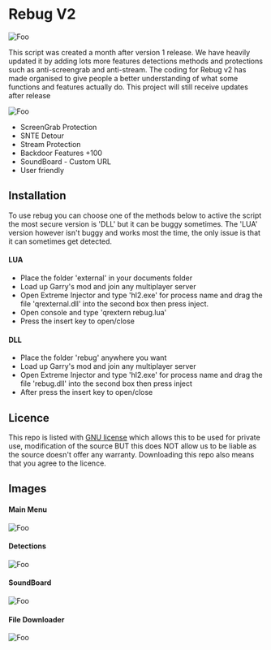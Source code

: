 # Rebug V2


![Foo](https://i.imgur.com/f0ApXbe.png)

This script was created a month after version 1 release. We have heavily updated it by adding lots more features detections methods and protections such as anti-screengrab and anti-stream. 
The coding for Rebug v2 has made organised to give people a better understanding of what some functions and features actually do. This project will still receive updates after release

![Foo](https://i.imgur.com/rlxFY4G.png)

* ScreenGrab Protection
* SNTE Detour
* Stream Protection
* Backdoor Features +100
* SoundBoard - Custom URL
* User friendly

## Installation

To use rebug you can choose one of the methods below to active the script the most secure version is 'DLL' but it can be buggy sometimes. The 'LUA' version however isn't buggy and works most the time, the only issue is that it can sometimes get detected.

#### LUA
* Place the folder 'external' in your documents folder
* Load up Garry's mod and join any multiplayer server
* Open Extreme Injector and type 'hl2.exe' for process name and drag the file 'qrexternal.dll' into the second box then press inject.
* Open console and type 'qrextern rebug.lua'
* Press the insert key to open/close

#### DLL

* Place the folder 'rebug' anywhere you want
* Load up Garry's mod and join any multiplayer server
* Open Extreme Injector and type 'hl2.exe' for process name and drag the file 'rebug.dll' into the second box then press inject
* After press the insert key to open/close

## Licence
This repo is listed with [GNU license](https://github.com/Void09/Login-Release/blob/master/LICENSE) which allows this to be used for private use, modification of the source BUT this does NOT allow us to be liable as the source doesn't offer any warranty. Downloading this repo also means that you agree to the licence.

## Images

#### Main Menu
![Foo](https://i.imgur.com/YWxagl3.png)
#### Detections
![Foo](https://i.imgur.com/dkUJKdN.png)
#### SoundBoard
![Foo](https://i.imgur.com/cG5JOw1.png)
#### File Downloader
![Foo](https://i.imgur.com/QfwqbJu.png)
